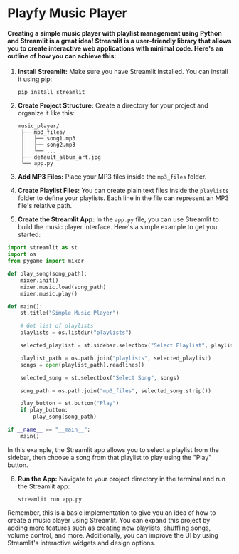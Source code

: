 # Playfy Music Player 

#### Creating a simple music player with playlist management using Python and Streamlit is a great idea! Streamlit is a user-friendly library that allows you to create interactive web applications with minimal code. Here's an outline of how you can achieve this:

1. **Install Streamlit:**
   Make sure you have Streamlit installed. You can install it using pip:
   ```
   pip install streamlit
   ```

2. **Create Project Structure:**
   Create a directory for your project and organize it like this:
   ```
   music_player/
    ├── mp3_files/
    │   ├── song1.mp3
    │   ├── song2.mp3
    │   └── ...
    ├── default_album_art.jpg
    └── app.py

   ```

3. **Add MP3 Files:**
   Place your MP3 files inside the `mp3_files` folder.

4. **Create Playlist Files:**
   You can create plain text files inside the `playlists` folder to define your playlists. Each line in the file can represent an MP3 file's relative path.

5. **Create the Streamlit App:**
   In the `app.py` file, you can use Streamlit to build the music player interface. Here's a simple example to get you started:

```python
import streamlit as st
import os
from pygame import mixer

def play_song(song_path):
    mixer.init()
    mixer.music.load(song_path)
    mixer.music.play()

def main():
    st.title("Simple Music Player")

    # Get list of playlists
    playlists = os.listdir("playlists")

    selected_playlist = st.sidebar.selectbox("Select Playlist", playlists)

    playlist_path = os.path.join("playlists", selected_playlist)
    songs = open(playlist_path).readlines()

    selected_song = st.selectbox("Select Song", songs)

    song_path = os.path.join("mp3_files", selected_song.strip())

    play_button = st.button("Play")
    if play_button:
        play_song(song_path)

if __name__ == "__main__":
    main()
```

In this example, the Streamlit app allows you to select a playlist from the sidebar, then choose a song from that playlist to play using the "Play" button.

6. **Run the App:**
   Navigate to your project directory in the terminal and run the Streamlit app:
   ```
   streamlit run app.py
   ```

Remember, this is a basic implementation to give you an idea of how to create a music player using Streamlit. You can expand this project by adding more features such as creating new playlists, shuffling songs, volume control, and more. Additionally, you can improve the UI by using Streamlit's interactive widgets and design options.
